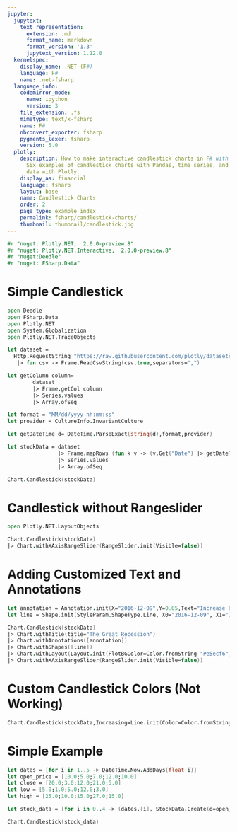 ```yaml
---
jupyter:
  jupytext:
    text_representation:
      extension: .md
      format_name: markdown
      format_version: '1.3'
      jupytext_version: 1.12.0
  kernelspec:
    display_name: .NET (F#)
    language: F#
    name: .net-fsharp
  language_info:
    codemirror_mode:
      name: ipython
      version: 3
    file_extension: .fs
    mimetype: text/x-fsharp
    name: F#
    nbconvert_exporter: fsharp
    pygments_lexer: fsharp
    version: 5.0
  plotly:
    description: How to make interactive candlestick charts in F# with Plotly.
      Six examples of candlestick charts with Pandas, time series, and yahoo finance
      data with Plotly.
    display_as: financial
    language: fsharp
    layout: base
    name: Candlestick Charts
    order: 2
    page_type: example_index
    permalink: fsharp/candlestick-charts/
    thumbnail: thumbnail/candlestick.jpg
---
```


```fsharp  dotnet_interactive={"language": "fsharp"}
#r "nuget: Plotly.NET,  2.0.0-preview.8"
#r "nuget: Plotly.NET.Interactive,  2.0.0-preview.8"
#r "nuget:Deedle"
#r "nuget: FSharp.Data"
```

# Simple Candlestick

```fsharp  dotnet_interactive={"language": "fsharp"}
open Deedle
open FSharp.Data
open Plotly.NET
open System.Globalization
open Plotly.NET.TraceObjects

let dataset = 
  Http.RequestString "https://raw.githubusercontent.com/plotly/datasets/master/finance-charts-apple.csv"
   |> fun csv -> Frame.ReadCsvString(csv,true,separators=",")

let getColumn column=
        dataset
        |> Frame.getCol column
        |> Series.values
        |> Array.ofSeq

let format = "MM/dd/yyyy hh:mm:ss"
let provider = CultureInfo.InvariantCulture

let getDateTime d= DateTime.ParseExact(string(d),format,provider)

let stockData = dataset 
                |> Frame.mapRows (fun k v -> (v.Get("Date") |> getDateTime ,StockData.Create(v?``AAPL.Open``,v?``AAPL.High``,v?``AAPL.Low``,v?``AAPL.Close``)) )
                |> Series.values 
                |> Array.ofSeq

Chart.Candlestick(stockData)

```

# Candlestick without Rangeslider

```fsharp  dotnet_interactive={"language": "fsharp"}
open Plotly.NET.LayoutObjects

Chart.Candlestick(stockData)
|> Chart.withXAxisRangeSlider(RangeSlider.init(Visible=false))

```

# Adding Customized Text and Annotations

```fsharp  dotnet_interactive={"language": "fsharp"}
let annotation = Annotation.init(X="2016-12-09",Y=0.05,Text="Increase Period Begins",XRef="x", YRef="paper",ShowArrow=false)
let line = Shape.init(StyleParam.ShapeType.Line, X0="2016-12-09", X1="2016-12-09", Y0=0, Y1=1,Xref="x",Yref="paper",Line=Line.init(Width=1.5))

Chart.Candlestick(stockData)
|> Chart.withTitle(title="The Great Recession")
|> Chart.withAnnotations([annotation])
|> Chart.withShapes([line])
|> Chart.withLayout(Layout.init(PlotBGColor=Color.fromString "#e5ecf6",Width=800))
|> Chart.withXAxisRangeSlider(RangeSlider.init(Visible=false))
```

# Custom Candlestick Colors (Not Working)

```fsharp  dotnet_interactive={"language": "fsharp"}
Chart.Candlestick(stockData,Increasing=Line.init(Color=Color.fromString "cyan"),Decreasing=Line.init(Color=Color.fromString "gray"))
```

# Simple Example

```fsharp  dotnet_interactive={"language": "fsharp"}
let dates = [for i in 1..5 -> DateTime.Now.AddDays(float i)]
let open_price = [10.0;5.0;7.0;12.0;10.0]
let close = [20.0;3.0;12.0;21.0;5.0]
let low = [5.0;1.0;5.0;12.0;3.0]
let high = [25.0;10.0;15.0;27.0;15.0]

let stock_data = [for i in 0..4 -> (dates.[i], StockData.Create(o=open_price.[i],h=high.[i],l=low.[i],c=close.[i]))]

Chart.Candlestick(stock_data)
```

